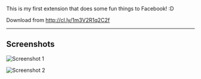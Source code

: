 This is my first extension that does some fun things to Facebook! :D

Download from http://cl.ly/1m3V2R1q2C2f

---

Screenshots
-----------

![Screenshot 1](http://f.cl.ly/items/1o0Q0l2c1X0v230u1r1u/Screen%20Shot%202012-11-29%20at%203.25.38%20PM.png "Main preview")


![Screenshot 2](http://f.cl.ly/items/3O3c2Q3J2i3P0v2L2q1O/Screen%20Shot%202012-11-29%20at%203.31.59%20PM.png "Status preview")

